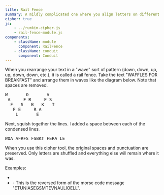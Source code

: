 ```yaml
---
title: Rail Fence
summary: A mildly complicated one where you align letters on different rows and then squish the letters together in order to create your ciphertext.
cipher: true
js:
    - ../rumkin-cipher.js
    - rail-fence-module.js
components:
    - className: module
      component: RailFence
    - className: conduit
      component: Conduit
---
```


When you rearrange your text in a "wave" sort of pattern (down, down, up, up, down, down, etc.), it is called a rail fence. Take the text "WAFFLES FOR BREAKFAST" and arrange them in waves like the diagram below. Note that spaces are removed.

<p><tt>
W&nbsp;&nbsp;&nbsp;&nbsp;&nbsp;&nbsp;&nbsp;O&nbsp;&nbsp;&nbsp;&nbsp;&nbsp;&nbsp;&nbsp;A<br>
&nbsp;A&nbsp;&nbsp;&nbsp;&nbsp;&nbsp;F&nbsp;R&nbsp;&nbsp;&nbsp;&nbsp;&nbsp;F&nbsp;S<br>
&nbsp;&nbsp;F&nbsp;&nbsp;&nbsp;S&nbsp;&nbsp;&nbsp;B&nbsp;&nbsp;&nbsp;K&nbsp;&nbsp;&nbsp;T<br>
&nbsp;&nbsp;&nbsp;F&nbsp;E&nbsp;&nbsp;&nbsp;&nbsp;&nbsp;R&nbsp;A<br>
&nbsp;&nbsp;&nbsp;&nbsp;L&nbsp;&nbsp;&nbsp;&nbsp;&nbsp;&nbsp;&nbsp;E
</tt></p>

Next, squish together the lines. I added a space between each of the condensed lines.

<p><tt>WOA AFRFS FSBKT FERA LE</tt></p>

When you use this cipher tool, the original spaces and punctuation are preserved. Only letters are shuffled and everything else will remain where it was.

Examples:

-   <span class="conduit" data-label="My Example" data-topic="railFence" data-payload-direction="ENCRYPT" data-payload-alphabet="English" data-payload-rails="5" data-payload-offset="0" data-payload-input="WAFFLES FOR BREAKFAST"></span>
-   <span class="conduit" data-label="Battlefield" data-topic="railFence" data-payload-direction="DECRYPT" data-payload-alphabet="English" data-payload-rails="5" data-payload-offset="0" data-payload-input="LLEOILUANVE TMSGES AINUTE"></span> - This is the reversed form of the morse code message "ETUNIASEGSMTEVNAULIOELL".

<div class="module"></div>
